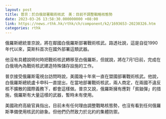 ```yaml
---
layout: post
title: 普京：於白俄部署戰術核武　美：目前不調整戰略核態勢
date: 2023-03-26 13:58:30.000000000 +08:00
link: https://news.rthk.hk/rthk/ch/component/k2/1693653-20230326.htm
categories: rthk
---
```


俄羅斯總統普京說，將在鄰國白俄羅斯部署戰術核武。路透社說，這是自從1990年代以來，莫斯科首次在國外部署這類武器。

他沒有具體說明何時把戰術核武轉移至白俄羅斯，但就說，將在7月1日前，完成在白俄境內為戰術核武建造特殊儲存設施的工作。

普京接受俄羅斯電視台訪問時說，美國幾十年來一直在盟國部署戰術核武。他說，白俄羅斯總統盧卡申科一直提出，在當地部署戰術核武，兩人商定，在兩國不違反核不擴散的國際義務下，都會這樣做。普京又說，俄羅斯擁有應對「貧鈾彈」的措施，俄羅斯有大量這樣的武器，暫時未有使用。

美國政府高級官員指出，目前未有任何理由調整戰略核態勢，也沒有看到任何俄羅斯準備使用核武的跡象。但他們仍然致力於北約的集體防禦。
